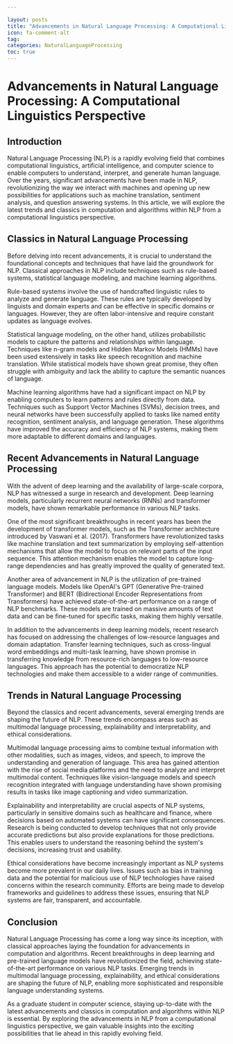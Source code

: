 ```yaml
---

layout: posts
title: "Advancements in Natural Language Processing: A Computational Linguistics Perspective"
icon: fa-comment-alt
tag:      
categories: NaturalLanguageProcessing
toc: true
---
```




# Advancements in Natural Language Processing: A Computational Linguistics Perspective

## Introduction

Natural Language Processing (NLP) is a rapidly evolving field that combines computational linguistics, artificial intelligence, and computer science to enable computers to understand, interpret, and generate human language. Over the years, significant advancements have been made in NLP, revolutionizing the way we interact with machines and opening up new possibilities for applications such as machine translation, sentiment analysis, and question answering systems. In this article, we will explore the latest trends and classics in computation and algorithms within NLP from a computational linguistics perspective.

## Classics in Natural Language Processing

Before delving into recent advancements, it is crucial to understand the foundational concepts and techniques that have laid the groundwork for NLP. Classical approaches in NLP include techniques such as rule-based systems, statistical language modeling, and machine learning algorithms.

Rule-based systems involve the use of handcrafted linguistic rules to analyze and generate language. These rules are typically developed by linguists and domain experts and can be effective in specific domains or languages. However, they are often labor-intensive and require constant updates as language evolves.

Statistical language modeling, on the other hand, utilizes probabilistic models to capture the patterns and relationships within language. Techniques like n-gram models and Hidden Markov Models (HMMs) have been used extensively in tasks like speech recognition and machine translation. While statistical models have shown great promise, they often struggle with ambiguity and lack the ability to capture the semantic nuances of language.

Machine learning algorithms have had a significant impact on NLP by enabling computers to learn patterns and rules directly from data. Techniques such as Support Vector Machines (SVMs), decision trees, and neural networks have been successfully applied to tasks like named entity recognition, sentiment analysis, and language generation. These algorithms have improved the accuracy and efficiency of NLP systems, making them more adaptable to different domains and languages.

## Recent Advancements in Natural Language Processing

With the advent of deep learning and the availability of large-scale corpora, NLP has witnessed a surge in research and development. Deep learning models, particularly recurrent neural networks (RNNs) and transformer models, have shown remarkable performance in various NLP tasks.

One of the most significant breakthroughs in recent years has been the development of transformer models, such as the Transformer architecture introduced by Vaswani et al. (2017). Transformers have revolutionized tasks like machine translation and text summarization by employing self-attention mechanisms that allow the model to focus on relevant parts of the input sequence. This attention mechanism enables the model to capture long-range dependencies and has greatly improved the quality of generated text.

Another area of advancement in NLP is the utilization of pre-trained language models. Models like OpenAI's GPT (Generative Pre-trained Transformer) and BERT (Bidirectional Encoder Representations from Transformers) have achieved state-of-the-art performance on a range of NLP benchmarks. These models are trained on massive amounts of text data and can be fine-tuned for specific tasks, making them highly versatile.

In addition to the advancements in deep learning models, recent research has focused on addressing the challenges of low-resource languages and domain adaptation. Transfer learning techniques, such as cross-lingual word embeddings and multi-task learning, have shown promise in transferring knowledge from resource-rich languages to low-resource languages. This approach has the potential to democratize NLP technologies and make them accessible to a wider range of communities.

## Trends in Natural Language Processing

Beyond the classics and recent advancements, several emerging trends are shaping the future of NLP. These trends encompass areas such as multimodal language processing, explainability and interpretability, and ethical considerations.

Multimodal language processing aims to combine textual information with other modalities, such as images, videos, and speech, to improve the understanding and generation of language. This area has gained attention with the rise of social media platforms and the need to analyze and interpret multimodal content. Techniques like vision-language models and speech recognition integrated with language understanding have shown promising results in tasks like image captioning and video summarization.

Explainability and interpretability are crucial aspects of NLP systems, particularly in sensitive domains such as healthcare and finance, where decisions based on automated systems can have significant consequences. Research is being conducted to develop techniques that not only provide accurate predictions but also provide explanations for those predictions. This enables users to understand the reasoning behind the system's decisions, increasing trust and usability.

Ethical considerations have become increasingly important as NLP systems become more prevalent in our daily lives. Issues such as bias in training data and the potential for malicious use of NLP technologies have raised concerns within the research community. Efforts are being made to develop frameworks and guidelines to address these issues, ensuring that NLP systems are fair, transparent, and accountable.

## Conclusion

Natural Language Processing has come a long way since its inception, with classical approaches laying the foundation for advancements in computation and algorithms. Recent breakthroughs in deep learning and pre-trained language models have revolutionized the field, achieving state-of-the-art performance on various NLP tasks. Emerging trends in multimodal language processing, explainability, and ethical considerations are shaping the future of NLP, enabling more sophisticated and responsible language understanding systems.

As a graduate student in computer science, staying up-to-date with the latest advancements and classics in computation and algorithms within NLP is essential. By exploring the advancements in NLP from a computational linguistics perspective, we gain valuable insights into the exciting possibilities that lie ahead in this rapidly evolving field.